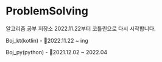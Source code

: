 # ProblemSolving

알고리즘 공부 저장소
2022.11.22부터 코틀린으로 다시 시작합니다.

Boj_kt(kotlin) - 📜2022.11.22 ~ ing


Boj_py(python) - 📜2021.12.02 ~ 2022.04

